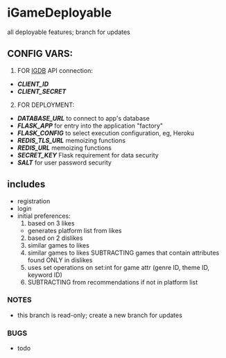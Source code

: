 # iGameDeployable
all deployable features; branch for updates

## CONFIG VARS:
1. FOR [IGDB](https://api-docs.igdb.com) API connection:
- ***CLIENT_ID***
- ***CLIENT_SECRET***
2. FOR DEPLOYMENT:
- ***DATABASE_URL*** to connect to app's database
- ***FLASK_APP*** for entry into the application "factory"
- ***FLASK_CONFIG*** to select execution configuration, eg, Heroku
- ***REDIS_TLS_URL*** memoizing functions
- ***REDIS_URL*** memoizing functions
- ***SECRET_KEY*** Flask requirement for data security
- ***SALT*** for user password security

## includes
- registration
- login
- initial preferences:
  1. based on 3 likes
    - generates platform list from likes
  2. based on 2 dislikes
  3. similar games to likes
  4. similar games to likes SUBTRACTING games that contain attributes found ONLY in dislikes
  4. uses set operations on set:int for game attr (genre ID, theme ID, keyword ID)
  5. SUBTRACTING from recommendations if not in platform list

### NOTES
- this branch is read-only; create a new branch for updates

### BUGS
- todo
